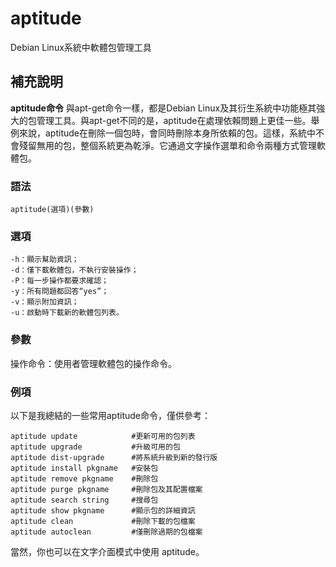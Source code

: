 aptitude
===

Debian Linux系統中軟體包管理工具

## 補充說明

**aptitude命令** 與apt-get命令一樣，都是Debian Linux及其衍生系統中功能極其強大的包管理工具。與apt-get不同的是，aptitude在處理依賴問題上更佳一些。舉例來說，aptitude在刪除一個包時，會同時刪除本身所依賴的包。這樣，系統中不會殘留無用的包，整個系統更為乾淨。它通過文字操作選單和命令兩種方式管理軟體包。

### 語法

```
aptitude(選項)(參數)
```

### 選項

```
-h：顯示幫助資訊；
-d：僅下載軟體包，不執行安裝操作；
-P：每一步操作都要求確認；
-y：所有問題都回答“yes”；
-v：顯示附加資訊；
-u：啟動時下載新的軟體包列表。
```

### 參數

操作命令：使用者管理軟體包的操作命令。

### 例項

以下是我總結的一些常用aptitude命令，僅供參考：

```
aptitude update            #更新可用的包列表
aptitude upgrade           #升級可用的包
aptitude dist-upgrade      #將系統升級到新的發行版
aptitude install pkgname   #安裝包
aptitude remove pkgname    #刪除包
aptitude purge pkgname     #刪除包及其配置檔案
aptitude search string     #搜尋包
aptitude show pkgname      #顯示包的詳細資訊
aptitude clean             #刪除下載的包檔案
aptitude autoclean         #僅刪除過期的包檔案
```

當然，你也可以在文字介面模式中使用 aptitude。


<!-- Linux命令列搜尋引擎：https://jaywcjlove.github.io/linux-command/ -->
